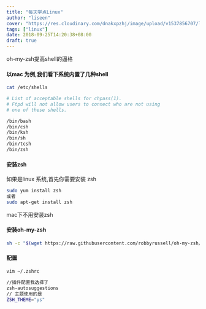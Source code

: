```yaml
---
title: "每天学点Linux"
author: "liseen"
cover: "https://res.cloudinary.com/dnakxpzhj/image/upload/v1537856707/linux.jpg"
tags: ["linux"]
date: 2018-09-25T14:20:38+08:00
draft: true
---
```


oh-my-zsh提高shell的逼格

<!--more-->

#### 以mac 为例,我们看下系统内置了几种shell

```bash
cat /etc/shells

# List of acceptable shells for chpass(1).
# Ftpd will not allow users to connect who are not using
# one of these shells.

/bin/bash
/bin/csh
/bin/ksh
/bin/sh
/bin/tcsh
/bin/zsh

```

#### 安装zsh

如果是linux 系统,首先你需要安装 zsh

```bash
sudo yum install zsh
或者
sudo apt-get install zsh
```

mac下不用安装zsh


#### 安装oh-my-zsh

```bash
sh -c "$(wget https://raw.githubusercontent.com/robbyrussell/oh-my-zsh/master/tools/install.sh -O -)"
```

#### 配置

```bash
vim ~/.zshrc

//插件配置我选择了
zsh-autosuggestions
// 主题使用的是
ZSH_THEME="ys"

```


